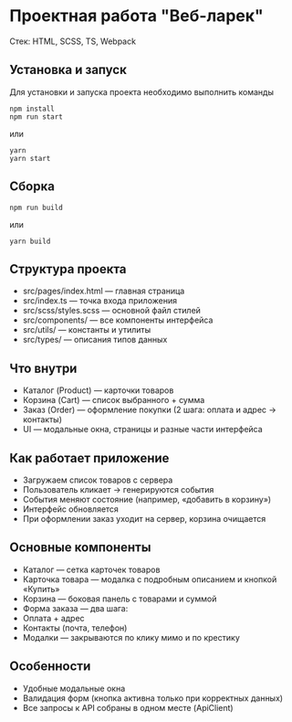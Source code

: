 # Проектная работа "Веб-ларек"

Стек: HTML, SCSS, TS, Webpack


## Установка и запуск
Для установки и запуска проекта необходимо выполнить команды

```
npm install
npm run start
```

или

```
yarn
yarn start
```
## Сборка

```
npm run build
```

или

```
yarn build
```

## Структура проекта

- src/pages/index.html — главная страница
- src/index.ts — точка входа приложения
- src/scss/styles.scss — основной файл стилей
- src/components/ — все компоненты интерфейса
- src/utils/ — константы и утилиты
- src/types/ — описания типов данных

## Что внутри

- Каталог (Product) — карточки товаров
- Корзина (Cart) — список выбранного + сумма
- Заказ (Order) — оформление покупки (2 шага: оплата и адрес → контакты)
- UI — модальные окна, страницы и разные части интерфейса

## Как работает приложение

- Загружаем список товаров с сервера
- Пользователь кликает → генерируются события
- События меняют состояние (например, «добавить в корзину»)
- Интерфейс обновляется
- При оформлении заказ уходит на сервер, корзина очищается

## Основные компоненты

- Каталог — сетка карточек товаров
- Карточка товара — модалка с подробным описанием и кнопкой «Купить»
- Корзина — боковая панель с товарами и суммой
- Форма заказа — два шага:
- Оплата + адрес
- Контакты (почта, телефон)
- Модалки — закрываются по клику мимо и по крестику

## Особенности

- Удобные модальные окна
- Валидация форм (кнопка активна только при корректных данных)
- Все запросы к API собраны в одном месте (ApiClient)